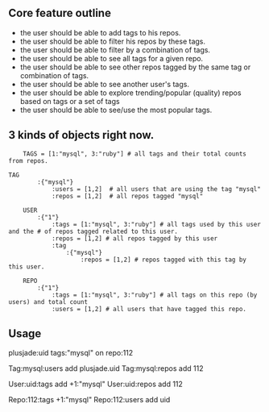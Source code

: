 
## Core feature outline

- the user should be able to add tags to his repos.
- the user should be able to filter his repos by these tags.
- the user should be able to filter by a combination of tags.
- the user should be able to see all tags for a given repo.
- the user should be able to see other repos tagged by the same tag or combination of tags.
- the user should be able to see another user's tags.
- the user should be able to explore trending/popular (quality) repos based on tags or a set of tags
- the user should be able to see/use the most popular tags.

## 3 kinds of objects right now.
		
		TAGS = [1:"mysql", 3:"ruby"] # all tags and their total counts from repos.
		
    TAG
			:{"mysql"}
				:users = [1,2]  # all users that are using the tag "mysql"
				:repos = [1,2]  # all repos tagged "mysql"
		
		USER
			:{"1"}
				:tags = [1:"mysql", 3:"ruby"] # all tags used by this user and the # of repos tagged related to this user.
				:repos = [1,2] # all repos tagged by this user
				:tag
					:{"mysql"}
					 	:repos = [1,2] # repos tagged with this tag by this user.
		
		REPO
			:{"1"}
				:tags = [1:"mysql", 3:"ruby"] # all tags on this repo (by users) and total count
				:users = [1,2] # all users that have tagged this repo.
			
			
## Usage

plusjade:uid tags:"mysql" on repo:112 



Tag:mysql:users add plusjade.uid
Tag:mysql:repos add 112

User:uid:tags add +1:"mysql"
User:uid:repos add 112

Repo:112:tags  +1:"mysql"
Repo:112:users add uid



			
